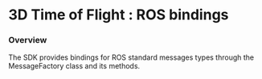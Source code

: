 # 3D Time of Flight : ROS bindings

### Overview
The SDK provides bindings for ROS standard messages types through the MessageFactory class and its methods.
